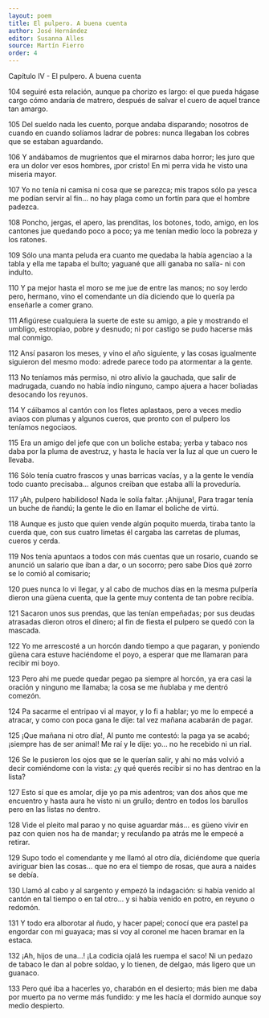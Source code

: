 ```yaml
---
layout: poem
title: El pulpero. A buena cuenta
author: José Hernández
editor: Susanna Alles
source: Martín Fierro
order: 4
---
```


Capítulo IV - El pulpero. A buena cuenta

104
seguiré esta relación,
aunque pa chorizo es largo:
el que pueda hágase cargo
cómo andaría de matrero,
después de salvar el cuero
de aquel trance tan amargo.

105
Del sueldo nada les cuento,
porque andaba disparando;
nosotros de cuando en cuando
solíamos ladrar de pobres:
nunca llegaban los cobres
que se estaban aguardando.

106
Y andábamos de mugrientos
que el mirarnos daba horror;
les juro que era un dolor
ver esos hombres, ¡por cristo!
En mi perra vida he visto
una miseria mayor.

107
Yo no tenía ni camisa
ni cosa que se parezca;
mis trapos sólo pa yesca
me podían servir al fin...
no hay plaga como un fortín
para que el hombre padezca.

108
Poncho, jergas, el apero,
las prenditas, los botones,
todo, amigo, en los cantones
jue quedando poco a poco;
ya me tenían medio loco
la pobreza y los ratones.

109
Sólo una manta peluda
era cuanto me quedaba
la había agenciao a la tabla
y ella me tapaba el bulto;
yaguané que allí ganaba
no salía- ni con indulto.

110
Y pa mejor hasta el moro
se me jue de entre las manos;
no soy lerdo pero, hermano,
vino el comendante un día
diciendo que lo quería
pa enseñarle a comer grano.

111
Afigúrese cualquiera
la suerte de este su amigo,
a pie y mostrando el umbligo,
estropiao, pobre y desnudo;
ni por castigo se pudo
hacerse más mal conmigo.

112
Ansí pasaron los meses,
y vino el año siguiente,
y las cosas igualmente
siguieron del mesmo modo:
adrede parece todo
pa atormentar a la gente.

113
No teníamos más permiso,
ni otro alivio la gauchada,
que salir de madrugada,
cuando no había indio ninguno,
campo ajuera a hacer boliadas
desocando los reyunos.

114
Y cáibamos al cantón
con los fletes aplastaos,
pero a veces medio aviaos
con plumas y algunos cueros,
que pronto con el pulpero
los teníamos negociaos.

115
Era un amigo del jefe
que con un boliche estaba;
yerba y tabaco nos daba
por la pluma de avestruz,
y hasta le hacía ver la luz
al que un cuero le llevaba.

116
Sólo tenía cuatro frascos
y unas barricas vacías,
y a la gente le vendía
todo cuanto precisaba...
algunos creiban que estaba
allí la proveduría.

117
¡Ah, pulpero habilidoso!
Nada le solía faltar.
¡Ahijuna!, Para tragar
tenía un buche de ñandú;
la gente le dio en llamar
el boliche de virtú.

118
Aunque es justo que quien vende
algún poquito muerda,
tiraba tanto la cuerda
que, con sus cuatro limetas
él cargaba las carretas
de plumas, cueros y cerda.

119
Nos tenía apuntaos a todos
con más cuentas que un rosario,
cuando se anunció un salario
que iban a dar, o un socorro;
pero sabe Dios qué zorro
se lo comió al comisario;

120
pues nunca lo vi llegar,
y al cabo de muchos días
en la mesma pulpería
dieron una güena cuenta,
que la gente muy contenta
de tan pobre recibía.

121
Sacaron unos sus prendas,
que las tenían empeñadas;
por sus deudas atrasadas
dieron otros el dinero;
al fin de fiesta el pulpero
se quedó con la mascada.

122
Yo me arrescosté a un horcón
dando tiempo a que pagaran,
y poniendo güena cara
estuve haciéndome el poyo,
a esperar que me llamaran
para recibir mi boyo.

123
Pero ahi me puede quedar
pegao pa siempre al horcón,
ya era casi la oración
y ninguno me llamaba;
la cosa se me ñublaba
y me dentró comezón.

124
Pa sacarme el entripao
vi al mayor, y lo fi a hablar;
yo me lo empecé a atracar,
y como con poca gana
le dije: tal vez mañana
acabarán de pagar.

125
¡Que mañana ni otro día!,
Al punto me contestó:
la paga ya se acabó;
¡siempre has de ser animal!
Me raí y le dije: yo...
no he recebido ni un rial.

126
Se le pusieron los ojos
que se le querían salir,
y ahi no más volvió a decir
comiéndome con la vista:
¿y qué querés recibir
si no has dentrao en la lista?

127
Esto sí que es amolar,
dije yo pa mis adentros;
van dos años que me encuentro
y hasta aura he visto ni un grullo;
dentro en todos los barullos
pero en las listas no dentro.

128
Vide el pleito mal parao
y no quise aguardar más...
es güeno vivir en paz
con quien nos ha de mandar;
y reculando pa atrás
me le empecé a retirar.

129
Supo todo el comendante
y me llamó al otro día,
diciéndome que quería
aviriguar bien las cosas...
que no era el tiempo de rosas,
que aura a naides se debía.

130
Llamó al cabo y al sargento
y empezó la indagación:
si había venido al cantón
en tal tiempo o en tal otro...
y si había venido en potro,
en reyuno o redomón.

131
Y todo era alborotar
al ñudo, y hacer papel;
conocí que era pastel
pa engordar con mi guayaca;
mas si voy al coronel
me hacen bramar en la estaca.

132
¡Ah, hijos de una...! ¡La codicia
ojalá les ruempa el saco!
Ni un pedazo de tabaco
le dan al pobre soldao,
y lo tienen, de delgao,
más ligero que un guanaco.

133
Pero qué iba a hacerles yo,
charabón en el desierto;
más bien me daba por muerto
pa no verme más fundido:
y me les hacía el dormido
aunque soy medio despierto. 